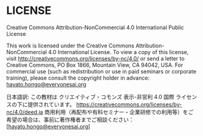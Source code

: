 # **LICENSE**

Creative Commons Attribution-NonCommercial 4.0 International Public License

This work is licensed under the Creative Commons Attribution-NonCommercial 4.0 International License.
To view a copy of this license, visit http://creativecommons.org/licenses/by-nc/4.0/ or send a letter to Creative Commons, PO Box 1866, Mountain View, CA 94042, USA. For commercial use (such as redistribution or use in paid seminars or corporate training), please consult the copyright holder in advance: 
hayato.hongo@everyonesai.org

日本語訳: 
この教材は クリエイティブ・コモンズ 表示-非営利 4.0 国際 ライセンスの下に提供されています。
https://creativecommons.org/licenses/by-nc/4.0/deed.ja
商用利用（再配布や有料セミナー・企業研修での利用等）をご希望の場合は、事前に著作権者までご相談ください：[hayato.hongo@everyonesai.org]
